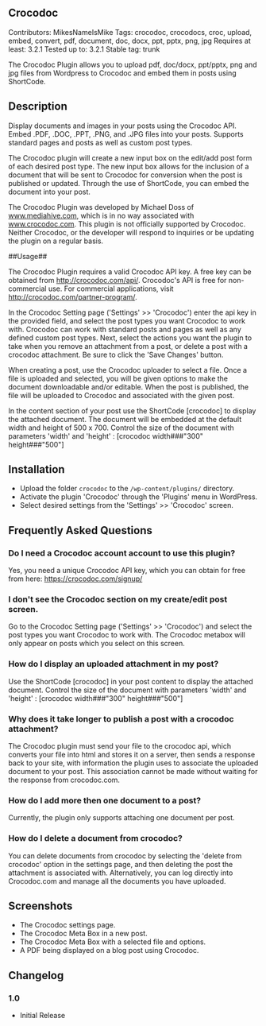 ## Crocodoc ##
Contributors: MikesNameIsMike
Tags: crocodoc, crocodocs, croc, upload, embed, convert, pdf, document, doc, docx, ppt, pptx, png, jpg
Requires at least: 3.2.1
Tested up to: 3.2.1
Stable tag: trunk

The Crocodoc Plugin allows you to upload pdf, doc/docx, ppt/pptx, png and jpg files from Wordpress to Crocodoc and embed them in posts using ShortCode.


## Description ##

Display documents and images in your posts using the Crocodoc API.  Embed .PDF, .DOC, .PPT, .PNG, and .JPG files into your posts.  Supports standard pages and posts as well as custom post types.

The Crocodoc plugin will create a new input box on the edit/add post form of each desired post type.  The new input box allows for the inclusion of a document that will be sent to Crocodoc for conversion when the post is published or updated.  Through the use of ShortCode, you can embed the document into your post.

The Crocodoc Plugin was developed by Michael Doss of www.mediahive.com, which is in no way associated with www.crocodoc.com.  This plugin is not officially supported by Crocodoc.  Neither Crocodoc, or the developer will respond to inquiries or be updating the plugin on a regular basis.


##Usage##

The Crocodoc Plugin requires a valid Crocodoc API key.  A free key can be obtained from http://crocodoc.com/api/.  Crocodoc's API is free for non-commercial use. For commercial applications, visit http://crocodoc.com/partner-program/.

In the Crocodoc Setting page ('Settings' >> 'Crocodoc') enter the api key in the provided field, and select the post types you want Crocodoc to work with.  Crocodoc can work with standard posts and pages as well as any defined custom post types.  Next, select the actions you want the plugin to take when you remove an attachment from a post, or delete a post with a crocodoc attachment.  Be sure to click the 'Save Changes' button.

When creating a post, use the Crocodoc uploader to select a file.  Once a file is uploaded and selected, you will be given options to make the document downloadable and/or editable.  When the post is published, the file will be uploaded to Crocodoc and associated with the given post.

In the content section of your post use the ShortCode [crocodoc] to display the attached document.
The document will be embedded at the default width and height of 500 x 700.
Control the size of the document with parameters 'width' and 'height' : [crocodoc width###"300" height###"500"]


## Installation ##

*   Upload the folder `crocodoc` to the `/wp-content/plugins/` directory.
*   Activate the plugin 'Crocodoc' through the 'Plugins' menu in WordPress.
*   Select desired settings from the 'Settings' >> 'Crocodoc' screen.


## Frequently Asked Questions ##

### Do I need a Crocodoc account account to use this plugin? ###

Yes, you need a unique Crocodoc API key, which you can obtain for free from here: https://crocodoc.com/signup/

### I don't see the Crocodoc section on my create/edit post screen. ###

Go to the Crocodoc Setting page ('Settings' >> 'Crocodoc') and select the post types you want Crocodoc to work with.  The Crocodoc metabox will only appear on posts which you select on this screen.

### How do I display an uploaded attachment in my post? ###

Use the ShortCode [crocodoc] in your post content to display the attached document.
Control the size of the document with parameters 'width' and 'height' : [crocodoc width###"300" height###"500"]

### Why does it take longer to publish a post with a crocodoc attachment? ###

The Crocodoc plugin must send your file to the crocodoc api, which converts your file into html and stores it on a server, then sends a response back to your site, with information the plugin uses to associate the uploaded document to your post.  This association cannot be made without waiting for the response from crocodoc.com.

### How do I add more then one document to a post? ###

Currently, the plugin only supports attaching one document per post.  

### How do I delete a document from crocodoc? ###

You can delete documents from crocodoc by selecting the 'delete from crocodoc' option in the settings page, and then deleting the post the attachment is associated with.  Alternatively, you can log directly into Crocodoc.com and manage all the documents you have uploaded.

## Screenshots ##

*   The Crocodoc settings page.
*   The Crocodoc Meta Box in a new post.
*   The Crocodoc Meta Box with a selected file and options.
*   A PDF being displayed on a blog post using Crocodoc.

## Changelog ##

### 1.0 ###
* Initial Release
